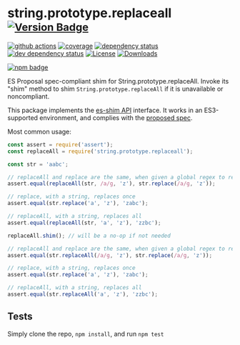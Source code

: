 # string.prototype.replaceall <sup>[![Version Badge][npm-version-svg]][package-url]</sup>

[![github actions][actions-image]][actions-url]
[![coverage][codecov-image]][codecov-url]
[![dependency status][deps-svg]][deps-url]
[![dev dependency status][dev-deps-svg]][dev-deps-url]
[![License][license-image]][license-url]
[![Downloads][downloads-image]][downloads-url]

[![npm badge][npm-badge-png]][package-url]

ES Proposal spec-compliant shim for String.prototype.replaceAll. Invoke its "shim" method to shim `String.prototype.replaceAll` if it is unavailable or noncompliant.

This package implements the [es-shim API](https://github.com/es-shims/api) interface. It works in an ES3-supported environment, and complies with the [proposed spec](https://github.com/tc39/proposal-string-replaceall).

Most common usage:
```js
const assert = require('assert');
const replaceAll = require('string.prototype.replaceall');

const str = 'aabc';

// replaceAll and replace are the same, when given a global regex to replace
assert.equal(replaceAll(str, /a/g, 'z'), str.replace(/a/g, 'z'));

// replace, with a string, replaces once
assert.equal(str.replace('a', 'z'), 'zabc');

// replaceAll, with a string, replaces all
assert.equal(replaceAll(str, 'a', 'z'), 'zzbc');

replaceAll.shim(); // will be a no-op if not needed

// replaceAll and replace are the same, when given a global regex to replace
assert.equal(str.replaceAll(/a/g, 'z'), str.replace(/a/g, 'z'));

// replace, with a string, replaces once
assert.equal(str.replace('a', 'z'), 'zabc');

// replaceAll, with a string, replaces all
assert.equal(str.replaceAll('a', 'z'), 'zzbc');
```

## Tests
Simply clone the repo, `npm install`, and run `npm test`

[package-url]: https://npmjs.com/package/string.prototype.replaceall
[npm-version-svg]: https://versionbadg.es/es-shims/String.prototype.replaceAll.svg
[deps-svg]: https://david-dm.org/es-shims/String.prototype.replaceAll.svg
[deps-url]: https://david-dm.org/es-shims/String.prototype.replaceAll
[dev-deps-svg]: https://david-dm.org/es-shims/String.prototype.replaceAll/dev-status.svg
[dev-deps-url]: https://david-dm.org/es-shims/String.prototype.replaceAll#info=devDependencies
[npm-badge-png]: https://nodei.co/npm/string.prototype.replaceall.png?downloads=true&stars=true
[license-image]: https://img.shields.io/npm/l/string.prototype.replaceall.svg
[license-url]: LICENSE
[downloads-image]: https://img.shields.io/npm/dm/string.prototype.replaceall.svg
[downloads-url]: https://npm-stat.com/charts.html?package=string.prototype.replaceall
[codecov-image]: https://codecov.io/gh/es-shims/string.prototype.replaceall/branch/main/graphs/badge.svg
[codecov-url]: https://app.codecov.io/gh/es-shims/string.prototype.replaceall/
[actions-image]: https://img.shields.io/endpoint?url=https://github-actions-badge-u3jn4tfpocch.runkit.sh/es-shims/string.prototype.replaceall
[actions-url]: https://github.com/es-shims/string.prototype.replacealstring.prototype.replaceall

